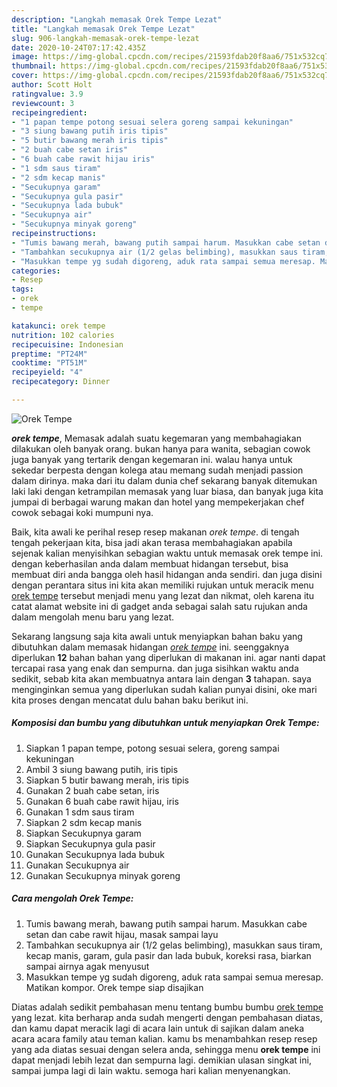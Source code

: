 ```yaml
---
description: "Langkah memasak Orek Tempe Lezat"
title: "Langkah memasak Orek Tempe Lezat"
slug: 906-langkah-memasak-orek-tempe-lezat
date: 2020-10-24T07:17:42.435Z
image: https://img-global.cpcdn.com/recipes/21593fdab20f8aa6/751x532cq70/orek-tempe-foto-resep-utama.jpg
thumbnail: https://img-global.cpcdn.com/recipes/21593fdab20f8aa6/751x532cq70/orek-tempe-foto-resep-utama.jpg
cover: https://img-global.cpcdn.com/recipes/21593fdab20f8aa6/751x532cq70/orek-tempe-foto-resep-utama.jpg
author: Scott Holt
ratingvalue: 3.9
reviewcount: 3
recipeingredient:
- "1 papan tempe potong sesuai selera goreng sampai kekuningan"
- "3 siung bawang putih iris tipis"
- "5 butir bawang merah iris tipis"
- "2 buah cabe setan iris"
- "6 buah cabe rawit hijau iris"
- "1 sdm saus tiram"
- "2 sdm kecap manis"
- "Secukupnya garam"
- "Secukupnya gula pasir"
- "Secukupnya lada bubuk"
- "Secukupnya air"
- "Secukupnya minyak goreng"
recipeinstructions:
- "Tumis bawang merah, bawang putih sampai harum. Masukkan cabe setan dan cabe rawit hijau, masak sampai layu"
- "Tambahkan secukupnya air (1/2 gelas belimbing), masukkan saus tiram, kecap manis, garam, gula pasir dan lada bubuk, koreksi rasa, biarkan sampai airnya agak menyusut"
- "Masukkan tempe yg sudah digoreng, aduk rata sampai semua meresap. Matikan kompor. Orek tempe siap disajikan"
categories:
- Resep
tags:
- orek
- tempe

katakunci: orek tempe 
nutrition: 102 calories
recipecuisine: Indonesian
preptime: "PT24M"
cooktime: "PT51M"
recipeyield: "4"
recipecategory: Dinner

---
```



![Orek Tempe](https://img-global.cpcdn.com/recipes/21593fdab20f8aa6/751x532cq70/orek-tempe-foto-resep-utama.jpg)

<b><i>orek tempe</i></b>, Memasak adalah suatu kegemaran yang membahagiakan dilakukan oleh banyak orang. bukan hanya para wanita, sebagian cowok juga banyak yang tertarik dengan kegemaran ini. walau hanya untuk sekedar berpesta dengan kolega atau memang sudah menjadi passion dalam dirinya. maka dari itu dalam dunia chef sekarang banyak ditemukan laki laki dengan ketrampilan memasak yang luar biasa, dan banyak juga kita jumpai di berbagai warung makan dan hotel yang mempekerjakan chef cowok sebagai koki mumpuni nya.



Baik, kita awali ke perihal resep resep makanan <i>orek tempe</i>. di tengah tengah pekerjaan kita, bisa jadi akan terasa membahagiakan apabila sejenak kalian menyisihkan sebagian waktu untuk memasak orek tempe ini. dengan keberhasilan anda dalam membuat hidangan tersebut, bisa membuat diri anda bangga oleh hasil hidangan anda sendiri. dan juga disini dengan perantara situs ini kita akan memiliki rujukan untuk meracik menu <u>orek tempe</u> tersebut menjadi menu yang lezat dan nikmat, oleh karena itu catat alamat website ini di gadget anda sebagai salah satu rujukan anda dalam mengolah menu baru yang lezat.


Sekarang langsung saja kita awali untuk menyiapkan bahan baku yang dibutuhkan dalam memasak hidangan <u><i>orek tempe</i></u> ini. seenggaknya diperlukan <b>12</b> bahan bahan yang diperlukan di makanan ini. agar nanti dapat tercapai rasa yang enak dan sempurna. dan juga sisihkan waktu anda sedikit, sebab kita akan membuatnya antara lain dengan <b>3</b> tahapan. saya menginginkan semua yang diperlukan sudah kalian punyai disini, oke mari kita proses dengan mencatat dulu bahan baku berikut ini.

<!--inarticleads1-->

##### Komposisi dan bumbu yang dibutuhkan untuk menyiapkan Orek Tempe:

1. Siapkan 1 papan tempe, potong sesuai selera, goreng sampai kekuningan
1. Ambil 3 siung bawang putih, iris tipis
1. Siapkan 5 butir bawang merah, iris tipis
1. Gunakan 2 buah cabe setan, iris
1. Gunakan 6 buah cabe rawit hijau, iris
1. Gunakan 1 sdm saus tiram
1. Siapkan 2 sdm kecap manis
1. Siapkan Secukupnya garam
1. Siapkan Secukupnya gula pasir
1. Gunakan Secukupnya lada bubuk
1. Gunakan Secukupnya air
1. Gunakan Secukupnya minyak goreng




<!--inarticleads2-->

##### Cara mengolah Orek Tempe:

1. Tumis bawang merah, bawang putih sampai harum. Masukkan cabe setan dan cabe rawit hijau, masak sampai layu
1. Tambahkan secukupnya air (1/2 gelas belimbing), masukkan saus tiram, kecap manis, garam, gula pasir dan lada bubuk, koreksi rasa, biarkan sampai airnya agak menyusut
1. Masukkan tempe yg sudah digoreng, aduk rata sampai semua meresap. Matikan kompor. Orek tempe siap disajikan




Diatas adalah sedikit pembahasan menu tentang bumbu bumbu <u>orek tempe</u> yang lezat. kita berharap anda sudah mengerti dengan pembahasan diatas, dan kamu dapat meracik lagi di acara lain untuk di sajikan dalam aneka acara acara family atau teman kalian. kamu bs menambahkan resep resep yang ada diatas sesuai dengan selera anda, sehingga menu <b>orek tempe</b> ini dapat menjadi lebih lezat dan sempurna lagi. demikian ulasan singkat ini, sampai jumpa lagi di lain waktu. semoga hari kalian menyenangkan.
